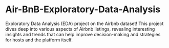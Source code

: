 # Air-BnB-Exploratory-Data-Analysis
 Exploratory Data Analysis (EDA) project on the Airbnb dataset! This project dives deep into various aspects of Airbnb listings, revealing interesting insights and trends that can help improve decision-making and strategies for hosts and the platform itself.
